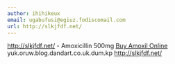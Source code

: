```yaml
---
author: ihihikeux
email: ugabufusi@egiuz.fodiscomail.com
url: http://slkjfdf.net/
---
```


http://slkjfdf.net/ - Amoxicillin 500mg <a href="http://slkjfdf.net/">Buy Amoxil Online</a> yuk.oruw.blog.dandart.co.uk.dum.kp http://slkjfdf.net/